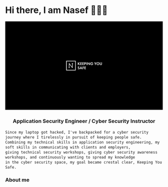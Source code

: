 # Hi there, I am Nasef 👋👋👋

<img src="/img/cover.png">

<h3 align="center">
Application Security Engineer / Cyber Security Instructor
</h3>


```
Since my laptop got hacked, I've backpacked for a cyber security journey where I tirelessly in pursuit of keeping people safe. 
Combining my technical skills in application security engineering, my soft skills in communicating with clients and employers,
giving technical security workshops, giving cyber security awareness workshops, and continuously wanting to spread my knowledge 
in the cyber security space, my goal became crestal clear, Keeping You Safe. 
```


### About me

